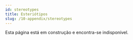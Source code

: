 ```yaml
---
id: stereotypes
title: Esteriótipos
slug: /10-appendix/stereotypes
---
```


Esta página está em construção e encontra-se indisponível.
